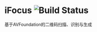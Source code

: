 # iFocus ![Build Status](https://travis-ci.org/mofashy/iFocus.svg?branch=master)
基于AVFoundation的二维码扫描、识别与生成
